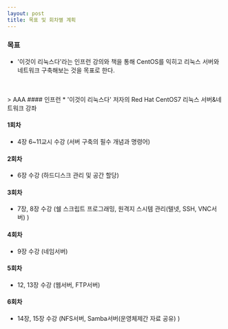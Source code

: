 ```yaml
---
layout: post
title: 목표 및 회차별 계획
---
```





### 목표
* '이것이 리눅스다'라는 인프런 강의와 책을 통해 CentOS를 익히고 리눅스 서버와 네트워크 구축해보는 것을 목표로 한다.
<br />
<br />
> AAA
#### 인프런 
* '이것이 리눅스다' 저자의 Red Hat CentOS7 리눅스 서버&네트워크 강좌
<br />

#### 1회차
* 4장 6~11교시 수강 (서버 구축의 필수 개념과 명령어)
#### 2회차
* 6장 수강 (하드디스크 관리 및 공간 할당)
#### 3회차
* 7장, 8장 수강 (쉘 스크립트 프로그래밍, 원격지 스시템 관리(텔넷, SSH, VNC서버) )
#### 4회차
* 9장 수강 (네임서버)
#### 5회차
* 12, 13장 수강 (웹서버, FTP서버)
#### 6회차
* 14장, 15장 수강 (NFS서버, Samba서버(운영체제간 자료 공유) )
